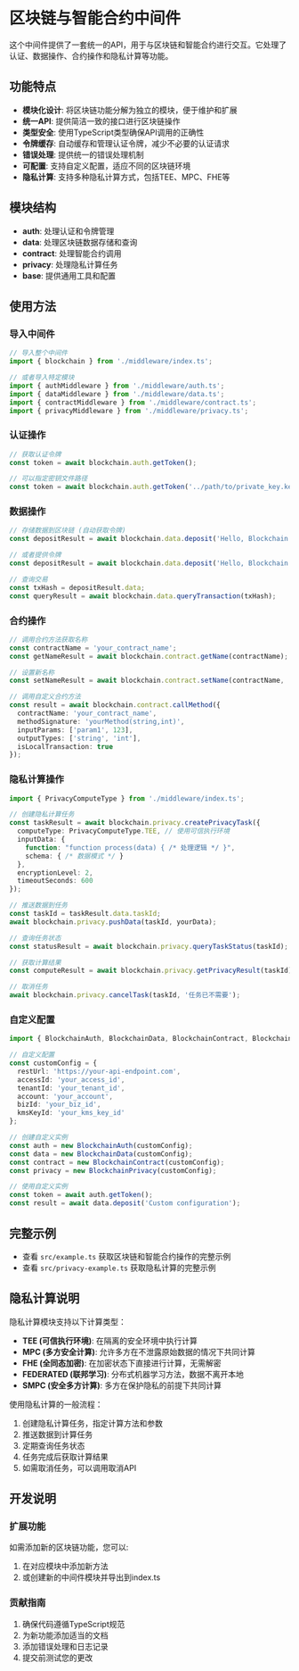 # 区块链与智能合约中间件

这个中间件提供了一套统一的API，用于与区块链和智能合约进行交互。它处理了认证、数据操作、合约操作和隐私计算等功能。

## 功能特点

- **模块化设计**: 将区块链功能分解为独立的模块，便于维护和扩展
- **统一API**: 提供简洁一致的接口进行区块链操作
- **类型安全**: 使用TypeScript类型确保API调用的正确性
- **令牌缓存**: 自动缓存和管理认证令牌，减少不必要的认证请求
- **错误处理**: 提供统一的错误处理机制
- **可配置**: 支持自定义配置，适应不同的区块链环境
- **隐私计算**: 支持多种隐私计算方式，包括TEE、MPC、FHE等

## 模块结构

- **auth**: 处理认证和令牌管理
- **data**: 处理区块链数据存储和查询
- **contract**: 处理智能合约调用
- **privacy**: 处理隐私计算任务
- **base**: 提供通用工具和配置

## 使用方法

### 导入中间件

```typescript
// 导入整个中间件
import { blockchain } from './middleware/index.ts';

// 或者导入特定模块
import { authMiddleware } from './middleware/auth.ts';
import { dataMiddleware } from './middleware/data.ts';
import { contractMiddleware } from './middleware/contract.ts';
import { privacyMiddleware } from './middleware/privacy.ts';
```

### 认证操作

```typescript
// 获取认证令牌
const token = await blockchain.auth.getToken();

// 可以指定密钥文件路径
const token = await blockchain.auth.getToken('../path/to/private_key.key');
```

### 数据操作

```typescript
// 存储数据到区块链 (自动获取令牌)
const depositResult = await blockchain.data.deposit('Hello, Blockchain!');

// 或者提供令牌
const depositResult = await blockchain.data.deposit('Hello, Blockchain!', token);

// 查询交易
const txHash = depositResult.data;
const queryResult = await blockchain.data.queryTransaction(txHash);
```

### 合约操作

```typescript
// 调用合约方法获取名称
const contractName = 'your_contract_name';
const getNameResult = await blockchain.contract.getName(contractName);

// 设置新名称
const setNameResult = await blockchain.contract.setName(contractName, 'NewName');

// 调用自定义合约方法
const result = await blockchain.contract.callMethod({
  contractName: 'your_contract_name',
  methodSignature: 'yourMethod(string,int)',
  inputParams: ['param1', 123],
  outputTypes: ['string', 'int'],
  isLocalTransaction: true
});
```

### 隐私计算操作

```typescript
import { PrivacyComputeType } from './middleware/index.ts';

// 创建隐私计算任务
const taskResult = await blockchain.privacy.createPrivacyTask({
  computeType: PrivacyComputeType.TEE, // 使用可信执行环境
  inputData: {
    function: "function process(data) { /* 处理逻辑 */ }",
    schema: { /* 数据模式 */ }
  },
  encryptionLevel: 2,
  timeoutSeconds: 600
});

// 推送数据到任务
const taskId = taskResult.data.taskId;
await blockchain.privacy.pushData(taskId, yourData);

// 查询任务状态
const statusResult = await blockchain.privacy.queryTaskStatus(taskId);

// 获取计算结果
const computeResult = await blockchain.privacy.getPrivacyResult(taskId);

// 取消任务
await blockchain.privacy.cancelTask(taskId, '任务已不需要');
```

### 自定义配置

```typescript
import { BlockchainAuth, BlockchainData, BlockchainContract, BlockchainPrivacy } from './middleware/index.ts';

// 自定义配置
const customConfig = {
  restUrl: 'https://your-api-endpoint.com',
  accessId: 'your_access_id',
  tenantId: 'your_tenant_id',
  account: 'your_account',
  bizId: 'your_biz_id',
  kmsKeyId: 'your_kms_key_id'
};

// 创建自定义实例
const auth = new BlockchainAuth(customConfig);
const data = new BlockchainData(customConfig);
const contract = new BlockchainContract(customConfig);
const privacy = new BlockchainPrivacy(customConfig);

// 使用自定义实例
const token = await auth.getToken();
const result = await data.deposit('Custom configuration');
```

## 完整示例

- 查看 `src/example.ts` 获取区块链和智能合约操作的完整示例
- 查看 `src/privacy-example.ts` 获取隐私计算的完整示例

## 隐私计算说明

隐私计算模块支持以下计算类型：

- **TEE (可信执行环境)**: 在隔离的安全环境中执行计算
- **MPC (多方安全计算)**: 允许多方在不泄露原始数据的情况下共同计算
- **FHE (全同态加密)**: 在加密状态下直接进行计算，无需解密
- **FEDERATED (联邦学习)**: 分布式机器学习方法，数据不离开本地
- **SMPC (安全多方计算)**: 多方在保护隐私的前提下共同计算

使用隐私计算的一般流程：

1. 创建隐私计算任务，指定计算方法和参数
2. 推送数据到计算任务
3. 定期查询任务状态
4. 任务完成后获取计算结果
5. 如需取消任务，可以调用取消API

## 开发说明

### 扩展功能

如需添加新的区块链功能，您可以:

1. 在对应模块中添加新方法
2. 或创建新的中间件模块并导出到index.ts

### 贡献指南

1. 确保代码遵循TypeScript规范
2. 为新功能添加适当的文档
3. 添加错误处理和日志记录
4. 提交前测试您的更改 